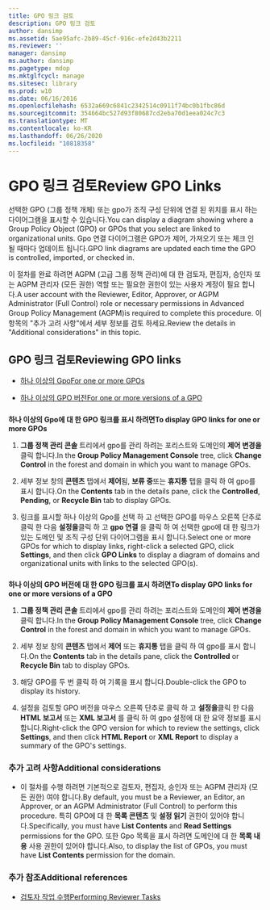 ```yaml
---
title: GPO 링크 검토
description: GPO 링크 검토
author: dansimp
ms.assetid: 5ae95afc-2b89-45cf-916c-efe2d43b2211
ms.reviewer: ''
manager: dansimp
ms.author: dansimp
ms.pagetype: mdop
ms.mktglfcycl: manage
ms.sitesec: library
ms.prod: w10
ms.date: 06/16/2016
ms.openlocfilehash: 6532a669c6841c2342514c0911f74bc0b1fbc86d
ms.sourcegitcommit: 354664bc527d93f80687cd2eba70d1eea024c7c3
ms.translationtype: MT
ms.contentlocale: ko-KR
ms.lasthandoff: 06/26/2020
ms.locfileid: "10818358"
---
```

# <span data-ttu-id="d6d37-103">GPO 링크 검토</span><span class="sxs-lookup"><span data-stu-id="d6d37-103">Review GPO Links</span></span>


<span data-ttu-id="d6d37-104">선택한 GPO (그룹 정책 개체) 또는 gpo가 조직 구성 단위에 연결 된 위치를 표시 하는 다이어그램을 표시할 수 있습니다.</span><span class="sxs-lookup"><span data-stu-id="d6d37-104">You can display a diagram showing where a Group Policy Object (GPO) or GPOs that you select are linked to organizational units.</span></span> <span data-ttu-id="d6d37-105">Gpo 연결 다이어그램은 GPO가 제어, 가져오기 또는 체크 인 될 때마다 업데이트 됩니다.</span><span class="sxs-lookup"><span data-stu-id="d6d37-105">GPO link diagrams are updated each time the GPO is controlled, imported, or checked in.</span></span>

<span data-ttu-id="d6d37-106">이 절차를 완료 하려면 AGPM (고급 그룹 정책 관리)에 대 한 검토자, 편집자, 승인자 또는 AGPM 관리자 (모든 권한) 역할 또는 필요한 권한이 있는 사용자 계정이 필요 합니다.</span><span class="sxs-lookup"><span data-stu-id="d6d37-106">A user account with the Reviewer, Editor, Approver, or AGPM Administrator (Full Control) role or necessary permissions in Advanced Group Policy Management (AGPM)is required to complete this procedure.</span></span> <span data-ttu-id="d6d37-107">이 항목의 "추가 고려 사항"에서 세부 정보를 검토 하세요.</span><span class="sxs-lookup"><span data-stu-id="d6d37-107">Review the details in "Additional considerations" in this topic.</span></span>

## <span data-ttu-id="d6d37-108">GPO 링크 검토</span><span class="sxs-lookup"><span data-stu-id="d6d37-108">Reviewing GPO links</span></span>


-   [<span data-ttu-id="d6d37-109">하나 이상의 Gpo</span><span class="sxs-lookup"><span data-stu-id="d6d37-109">For one or more GPOs</span></span>](#bkmk-gpos)

-   [<span data-ttu-id="d6d37-110">하나 이상의 GPO 버전</span><span class="sxs-lookup"><span data-stu-id="d6d37-110">For one or more versions of a GPO</span></span>](#bkmk-gpo-versions)

### <a href="" id="bkmk-gpos"></a>

**<span data-ttu-id="d6d37-111">하나 이상의 Gpo에 대 한 GPO 링크를 표시 하려면</span><span class="sxs-lookup"><span data-stu-id="d6d37-111">To display GPO links for one or more GPOs</span></span>**

1.  <span data-ttu-id="d6d37-112">**그룹 정책 관리 콘솔** 트리에서 gpo를 관리 하려는 포리스트와 도메인의 **제어 변경을** 클릭 합니다.</span><span class="sxs-lookup"><span data-stu-id="d6d37-112">In the **Group Policy Management Console** tree, click **Change Control** in the forest and domain in which you want to manage GPOs.</span></span>

2.  <span data-ttu-id="d6d37-113">세부 정보 창의 **콘텐츠** 탭에서 **제어**됨, **보류 중**또는 **휴지통** 탭을 클릭 하 여 gpo를 표시 합니다.</span><span class="sxs-lookup"><span data-stu-id="d6d37-113">On the **Contents** tab in the details pane, click the **Controlled**, **Pending**, or **Recycle Bin** tab to display GPOs.</span></span>

3.  <span data-ttu-id="d6d37-114">링크를 표시할 하나 이상의 Gpo를 선택 하 고 선택한 GPO를 마우스 오른쪽 단추로 클릭 한 다음 **설정을**클릭 하 고 **gpo 연결** 을 클릭 하 여 선택한 gpo에 대 한 링크가 있는 도메인 및 조직 구성 단위 다이어그램을 표시 합니다.</span><span class="sxs-lookup"><span data-stu-id="d6d37-114">Select one or more GPOs for which to display links, right-click a selected GPO, click **Settings**, and then click **GPO Links** to display a diagram of domains and organizational units with links to the selected GPO(s).</span></span>

### <a href="" id="bkmk-gpo-versions"></a>

**<span data-ttu-id="d6d37-115">하나 이상의 GPO 버전에 대 한 GPO 링크를 표시 하려면</span><span class="sxs-lookup"><span data-stu-id="d6d37-115">To display GPO links for one or more versions of a GPO</span></span>**

1.  <span data-ttu-id="d6d37-116">**그룹 정책 관리 콘솔** 트리에서 gpo를 관리 하려는 포리스트와 도메인의 **제어 변경을** 클릭 합니다.</span><span class="sxs-lookup"><span data-stu-id="d6d37-116">In the **Group Policy Management Console** tree, click **Change Control** in the forest and domain in which you want to manage GPOs.</span></span>

2.  <span data-ttu-id="d6d37-117">세부 정보 창의 **콘텐츠** 탭에서 **제어** 또는 **휴지통** 탭을 클릭 하 여 gpo를 표시 합니다.</span><span class="sxs-lookup"><span data-stu-id="d6d37-117">On the **Contents** tab in the details pane, click the **Controlled** or **Recycle Bin** tab to display GPOs.</span></span>

3.  <span data-ttu-id="d6d37-118">해당 GPO를 두 번 클릭 하 여 기록을 표시 합니다.</span><span class="sxs-lookup"><span data-stu-id="d6d37-118">Double-click the GPO to display its history.</span></span>

4.  <span data-ttu-id="d6d37-119">설정을 검토할 GPO 버전을 마우스 오른쪽 단추로 클릭 하 고 **설정을**클릭 한 다음 **HTML 보고서** 또는 **XML 보고서** 를 클릭 하 여 gpo 설정에 대 한 요약 정보를 표시 합니다.</span><span class="sxs-lookup"><span data-stu-id="d6d37-119">Right-click the GPO version for which to review the settings, click **Settings**, and then click **HTML Report** or **XML Report** to display a summary of the GPO's settings.</span></span>

### <span data-ttu-id="d6d37-120">추가 고려 사항</span><span class="sxs-lookup"><span data-stu-id="d6d37-120">Additional considerations</span></span>

-   <span data-ttu-id="d6d37-121">이 절차를 수행 하려면 기본적으로 검토자, 편집자, 승인자 또는 AGPM 관리자 (모든 권한) 여야 합니다.</span><span class="sxs-lookup"><span data-stu-id="d6d37-121">By default, you must be a Reviewer, an Editor, an Approver, or an AGPM Administrator (Full Control) to perform this procedure.</span></span> <span data-ttu-id="d6d37-122">특히 GPO에 대 한 **목록 콘텐츠** 및 **설정 읽기** 권한이 있어야 합니다.</span><span class="sxs-lookup"><span data-stu-id="d6d37-122">Specifically, you must have **List Contents** and **Read Settings** permissions for the GPO.</span></span> <span data-ttu-id="d6d37-123">또한 Gpo 목록을 표시 하려면 도메인에 대 한 **목록 내용** 사용 권한이 있어야 합니다.</span><span class="sxs-lookup"><span data-stu-id="d6d37-123">Also, to display the list of GPOs, you must have **List Contents** permission for the domain.</span></span>

### <span data-ttu-id="d6d37-124">추가 참조</span><span class="sxs-lookup"><span data-stu-id="d6d37-124">Additional references</span></span>

-   [<span data-ttu-id="d6d37-125">검토자 작업 수행</span><span class="sxs-lookup"><span data-stu-id="d6d37-125">Performing Reviewer Tasks</span></span>](performing-reviewer-tasks-agpm30ops.md)

 

 






